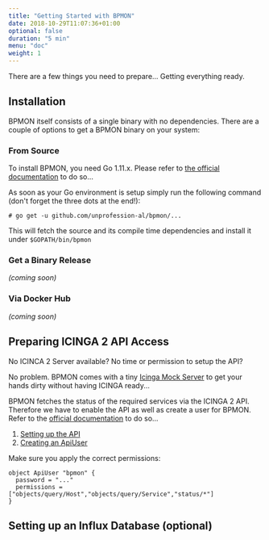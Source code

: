 ```yaml
---
title: "Getting Started with BPMON"
date: 2018-10-29T11:07:36+01:00
optional: false
duration: "5 min"
menu: "doc"
weight: 1
---
```


There are a few things you need to prepare... Getting everything ready.

<!--more-->

## Installation

BPMON itself consists of a single binary with no dependencies. There are a couple of options to get a BPMON binary
on your system:

### From Source

To install BPMON, you need Go 1.11.x. Please refer to [the official documentation](https://golang.org/doc/install) 
to do so...

As soon as your Go environment is setup simply run the following command (don't forget the three dots at the end!):

```
# go get -u github.com/unprofession-al/bpmon/...
```

This will fetch the source and its compile time dependencies and install it under `$GOPATH/bin/bpmon`

### Get a Binary Release

*(coming soon)*

### Via Docker Hub

*(coming soon)*

## Preparing ICINGA 2 API Access

<div class="info">
    <div class="headline">No ICINCA 2 Server available? No time or permission to setup the API?</div>
    <p>
        No problem. BPMON comes with a tiny <a href="https://github.com/unprofession-al/bpmon/tree/master/cmd/icingamock/README.md">Icinga Mock Server</a> to get your hands dirty without having ICINGA
        ready... 
    </p>
</div>

BPMON fetches the status of the required services via the ICINGA 2 API. Therefore we have to enable the API as well as 
create a user for BPMON. Refer to the [official documentation](https://icinga.com/docs/icinga2/latest/) to do so... 

1. [Setting up the API](https://icinga.com/docs/icinga2/latest/doc/12-icinga2-api/#setting-up-the-api)
2. [Creating an ApiUser](https://icinga.com/docs/icinga2/latest/doc/12-icinga2-api/#authentication)

Make sure you apply the correct permissions:

```
object ApiUser "bpmon" {
  password = "..."
  permissions = ["objects/query/Host","objects/query/Service","status/*"]
}
```


## Setting up an Influx Database (optional)
